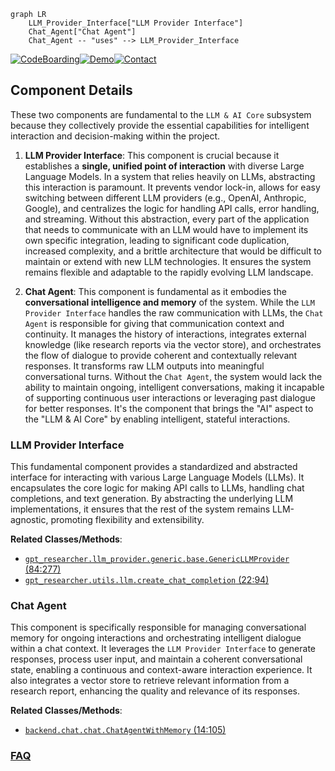 ```mermaid
graph LR
    LLM_Provider_Interface["LLM Provider Interface"]
    Chat_Agent["Chat Agent"]
    Chat_Agent -- "uses" --> LLM_Provider_Interface
```
[![CodeBoarding](https://img.shields.io/badge/Generated%20by-CodeBoarding-9cf?style=flat-square)](https://github.com/CodeBoarding/CodeBoarding)[![Demo](https://img.shields.io/badge/Try%20our-Demo-blue?style=flat-square)](https://www.codeboarding.org/demo)[![Contact](https://img.shields.io/badge/Contact%20us%20-%20contact@codeboarding.org-lightgrey?style=flat-square)](mailto:contact@codeboarding.org)

## Component Details

These two components are fundamental to the `LLM & AI Core` subsystem because they collectively provide the essential capabilities for intelligent interaction and decision-making within the project.

1.  **LLM Provider Interface**: This component is crucial because it establishes a **single, unified point of interaction** with diverse Large Language Models. In a system that relies heavily on LLMs, abstracting this interaction is paramount. It prevents vendor lock-in, allows for easy switching between different LLM providers (e.g., OpenAI, Anthropic, Google), and centralizes the logic for handling API calls, error handling, and streaming. Without this abstraction, every part of the application that needs to communicate with an LLM would have to implement its own specific integration, leading to significant code duplication, increased complexity, and a brittle architecture that would be difficult to maintain or extend with new LLM technologies. It ensures the system remains flexible and adaptable to the rapidly evolving LLM landscape.

2.  **Chat Agent**: This component is fundamental as it embodies the **conversational intelligence and memory** of the system. While the `LLM Provider Interface` handles the raw communication with LLMs, the `Chat Agent` is responsible for giving that communication context and continuity. It manages the history of interactions, integrates external knowledge (like research reports via the vector store), and orchestrates the flow of dialogue to provide coherent and contextually relevant responses. It transforms raw LLM outputs into meaningful conversational turns. Without the `Chat Agent`, the system would lack the ability to maintain ongoing, intelligent conversations, making it incapable of supporting continuous user interactions or leveraging past dialogue for better responses. It's the component that brings the "AI" aspect to the "LLM & AI Core" by enabling intelligent, stateful interactions.

### LLM Provider Interface
This fundamental component provides a standardized and abstracted interface for interacting with various Large Language Models (LLMs). It encapsulates the core logic for making API calls to LLMs, handling chat completions, and text generation. By abstracting the underlying LLM implementations, it ensures that the rest of the system remains LLM-agnostic, promoting flexibility and extensibility.


**Related Classes/Methods**:

- <a href="https://github.com/assafelovic/gpt-researcher/blob/master/gpt_researcher/llm_provider/generic/base.py#L84-L277" target="_blank" rel="noopener noreferrer">`gpt_researcher.llm_provider.generic.base.GenericLLMProvider` (84:277)</a>
- <a href="https://github.com/assafelovic/gpt-researcher/blob/master/gpt_researcher/utils/llm.py#L22-L94" target="_blank" rel="noopener noreferrer">`gpt_researcher.utils.llm.create_chat_completion` (22:94)</a>


### Chat Agent
This component is specifically responsible for managing conversational memory for ongoing interactions and orchestrating intelligent dialogue within a chat context. It leverages the `LLM Provider Interface` to generate responses, process user input, and maintain a coherent conversational state, enabling a continuous and context-aware interaction experience. It also integrates a vector store to retrieve relevant information from a research report, enhancing the quality and relevance of its responses.


**Related Classes/Methods**:

- <a href="https://github.com/assafelovic/gpt-researcher/blob/master/backend/chat/chat.py#L14-L105" target="_blank" rel="noopener noreferrer">`backend.chat.chat.ChatAgentWithMemory` (14:105)</a>




### [FAQ](https://github.com/CodeBoarding/GeneratedOnBoardings/tree/main?tab=readme-ov-file#faq)